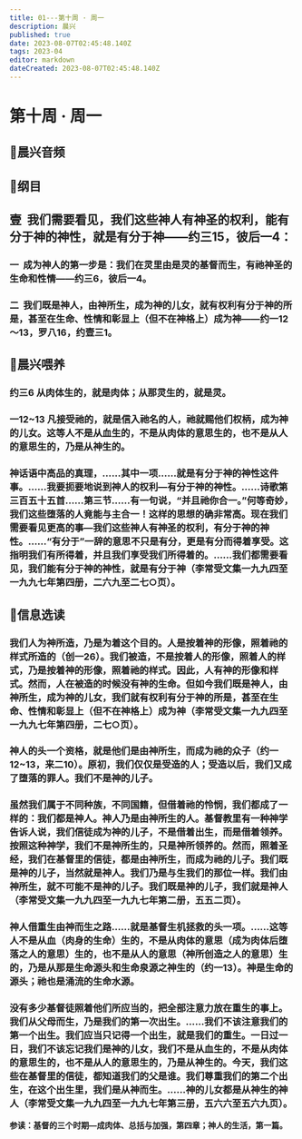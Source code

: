 ```yaml
---
title: 01---第十周 · 周一
description: 晨兴
published: true
date: 2023-08-07T02:45:48.140Z
tags: 2023-04
editor: markdown
dateCreated: 2023-08-07T02:45:48.140Z
---
```


# 第十周 · 周一
## 🎵晨兴音频

## 📖纲目

## **壹  我们需要看见，我们这些神人有神圣的权利，能有分于神的神性，就是有分于神——约三15，彼后一4：**

### 一  成为神人的第一步是：我们在灵里由是灵的基督而生，有祂神圣的生命和性情——约三6，彼后一4。

### 二  我们既是神人，由神所生，成为神的儿女，就有权利有分于神的所是，甚至在生命、性情和彰显上（但不在神格上）成为神——约一12～13，罗八16，约壹三1。

## 📖晨兴喂养

### **约三6	从肉体生的，就是肉体；从那灵生的，就是灵。**

### **一12~13	凡接受祂的，就是信入祂名的人，祂就赐他们权柄，成为神的儿女。这等人不是从血生的，不是从肉体的意思生的，也不是从人的意思生的，乃是从神生的。**

### 神话语中高品的真理，……其中一项……就是有分于神的神性这件事。……我要扼要地说到神人的权利—有分于神的神性。……诗歌第三百五十五首……第三节……有一句说，“并且祂你合一。”何等奇妙，我们这些堕落的人竟能与主合一！这样的思想的确非常高。现在我们需要看见更高的事—我们这些神人有神圣的权利，有分于神的神性。……“有分于”一辞的意思不只是有分，更是有分而得着享受。这指明我们有所得着，并且我们享受我们所得着的。……我们都需要看见，我们能有分于神的神性，就是有分于神（李常受文集一九九四至一九九七年第四册，二六九至二七○页）。

## 📖信息选读

### 我们人为神所造，乃是为着这个目的。人是按着神的形像，照着祂的样式所造的（创一26）。我们被造，不是按着人的形像，照着人的样式，乃是按着神的形像，照着祂的样式。因此，人有神的形像和样式。然而，人在被造的时候没有神的生命。但如今我们既是神人，由神所生，成为神的儿女，我们就有权利有分于神的所是，甚至在生命、性情和彰显上（但不在神格上）成为神（李常受文集一九九四至一九九七年第四册，二七○页）。

### 神人的头一个资格，就是他们是由神所生，而成为祂的众子（约一12~13，来二10）。原初，我们仅仅是受造的人；受造以后，我们又成了堕落的罪人。我们不是神的儿子。

### 虽然我们属于不同种族，不同国籍，但借着祂的怜悯，我们都成了一样的：我们都是神人。神人乃是由神所生的人。基督教里有一种神学告诉人说，我们信徒成为神的儿子，不是借着出生，而是借着领养。按照这种神学，我们不是神所生的，只是神所领养的。然而，照着圣经，我们在基督里的信徒，都是由神所生，而成为祂的儿子。我们既是神的儿子，当然就是神人。我们乃是与生我们的那位一样。我们由神所生，就不可能不是神的儿子。我们既是神的儿子，我们就是神人（李常受文集一九九四至一九九七年第二册，五五二页）。

### 神人借重生由神而生之路……就是基督生机拯救的头一项。……这等人不是从血（肉身的生命）生的，不是从肉体的意思（成为肉体后堕落之人的意思）生的，也不是从人的意思（神所创造之人的意思）生的，乃是从那是生命源头和生命泉源之神生的（约一13）。神是生命的源头；祂也是涌流的生命水源。

### 没有多少基督徒照着他们所应当的，把全部注意力放在重生的事上。我们从父母而生，乃是我们的第一次出生。……我们不该注意我们的第一个出生。我们应当只记得一个出生，就是我们的重生。一日过一日，我们不该忘记我们是神的儿女，我们不是从血生的，不是从肉体的意思生的，也不是从人的意思生的，乃是从神生的。今天，我们这些在基督里的信徒，都知道我们的父是谁。我们尊重我们的第二个出生，在这个出生里，我们是从神而生。……神的儿女都是从神生的神人（李常受文集一九九四至一九九七年第三册，五六六至五六九页）。

**参读：基督的三个时期—成肉体、总括与加强，第四章；神人的生活，第一篇。**
<!-- Google tag (gtag.js) -->
<script async src="https://www.googletagmanager.com/gtag/js?id=G-1P8709Z16T"></script>
<script>
  window.dataLayer = window.dataLayer || [];
  function gtag(){dataLayer.push(arguments);}
  gtag('js', new Date());

  gtag('config', 'G-1P8709Z16T');
</script>